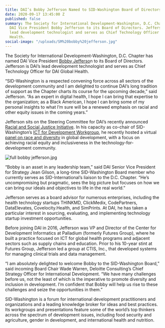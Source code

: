 ```yaml
---
title: DAI’s Bobby Jefferson Named to SID-Washington Board of Directors
date: 2020-09-17 13:45:00 Z
published: false
summary: The Society for International Development-Washington, D.C. Chapter has named
  DAI Vice President Bobby Jefferson to its Board of Directors. Jefferson is DAI’s
  lead development technologist and serves as Chief Technology Officer for DAI Global
  Health.
social-image: "/uploads/SM%20bobby%20jefferson.jpg"
---
```


The Society for International Development-Washington, D.C. Chapter has named DAI Vice President [Bobby Jefferso](https://www.dai.com/who-we-are/our-team/bobby-jefferson)n to its Board of Directors. Jefferson is DAI’s lead development technologist and serves as Chief Technology Officer for DAI Global Health.

“SID-Washington is a respected convening force across all sectors of the development community and I am delighted to continue DAI’s long tradition of support as the Chapter charts its course for the upcoming decade,” said Jefferson. “As an expert in digital health, I hope I can bring that expertise to the organization; as a Black American, I hope I can bring some of my personal insights to what I’m sure will be a renewed emphasis on racial and other equity issues in the coming years.”

Jefferson sits on the Steering Committee for DAI’s recently announced [Racial and Social Justice Initiative](https://www.dai.com/news/an-anti-racist-company-ceo-jim-boomgard-lays-out-vision-for-dais-racial-and-social-justice-initiative). In his capacity as co-chair of SID-Washington’s [ICT for Development Workgroup](https://sidw.org/workgroups/information-communications-technologies-ict-development), he recently hosted a virtual [panel on race and diversity](https://www.dai.com/news/sid-hosts-panel-on-race-and-diversity-in-global-development) in global development, with a focus on achieving racial equity and inclusiveness in the technology-for-development community.

![full bobby jefferson.jpg](/uploads/full%20bobby%20jefferson.jpg)

“Bobby is an asset in any leadership team,” said DAI Senior Vice President for Strategy Jean Gilson, a long-time SID-Washington Board member who currently serves as SID-International’s liaison to the D.C. Chapter. “He’s uncompromising but pragmatic, sees the big picture but focuses on how we can bring our ideals and objectives to life in the real world.”

Jefferson serves as a board advisor for numerous enterprises, including the health technology startups THINKMD, ClickMedix, CodePartners, DataElevates, Covelocity.Health, and SimPrints. At DAI, he has taken a particular interest in sourcing, evaluating, and implementing technology startup investment opportunities.

Before joining DAI in 2016, Jefferson was VP and Director of the Center for Development Informatics at Palladium (formerly Futures Group), where he built a practice focused on ICT for global health programs and adjacent sectors such as supply chains and education. Prior to his 10-year stint at Futures Group, Jefferson led a group at CTIS, Inc., that developed systems for managing clinical trials and data management.  

“I am absolutely delighted to welcome Bobby to the SID-Washington Board,” said incoming Board Chair Wade Warren, Deloitte Consulting’s Chief Strategy Officer for International Development. “We have many challenges before us, not the least of which is the imperative to promote diversity and inclusion in development. I’m confident that Bobby will help us rise to these challenges and seize the opportunities in them.”

SID-Washington is a forum for international development practitioners and organizations and a leading knowledge broker for ideas and best practices. Its workgroups and presentations feature some of the world’s top thinkers across the spectrum of development issues, including food security and agriculture, gender in development, and international health and nutrition.